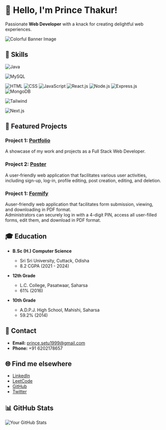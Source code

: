 # 👋 Hello, I'm Prince Thakur!

Passionate **Web Developer** with a knack for creating delightful web experiences. 


![Colorful Banner Image](https://media.licdn.com/dms/image/D4D12AQFbaMnPV81zuQ/article-cover_image-shrink_720_1280/0/1699057583710?e=2147483647&v=beta&t=7knYyqHlBbNWYM09yBs74gXkutrL-H8bMbXUx9e_Oys)


## 🚀 Skills

![Java](https://img.shields.io/badge/Java-Expert-brightgreen)

![MySQL](https://img.shields.io/badge/MySQL-Expert-brightgreen)


![HTML](https://img.shields.io/badge/HTML-Expert-brightgreen)
![CSS](https://img.shields.io/badge/CSS-Expert-brightgreen)
![JavaScript](https://img.shields.io/badge/JavaScript-Intermediate-blue)
![React.js](https://img.shields.io/badge/React.js-Intermediate-blue)
![Node.js](https://img.shields.io/badge/Node.js-Intermediate-blue)
![Express.js](https://img.shields.io/badge/Express.js-Intermediate-blue)
![MongoDB](https://img.shields.io/badge/MongoDB-Intermediate-blue)


![Tailwind](https://img.shields.io/badge/Tailwind-Intermediate-blue)


![Next.js](https://img.shields.io/badge/Next.js-Intermediate-blue)





## 🚀 Featured Projects

### Project 1: [Portfolio](link-to-portfolio)
A showcase of my work and projects as a Full Stack Web Developer.

### Project 2: [Poster](link-to-poster)
A user-friendly web application that facilitates various user activities, including sign-up, log-in, profile editing, post creation, editing, and deletion.

### Project 1: [Formify](link-to-formify)
Auser-friendly web application that facilitates form submission, viewing, and downloading in PDF format.<br>
Administrators can securely log in with a 4-digit PIN, access all user-filled forms, edit them, and download in PDF format.



## 🎓 Education

- **B.Sc (H.) Computer Science**
  - Sri Sri University, Cuttack, Odisha
  - 8.2 CGPA (2021 - 2024)

- **12th Grade**
  - L.C. College, Pasatwaar, Saharsa
  - 61% (2016)

- **10th Grade**
  - A.D.P.J. High School, Mahishi, Saharsa
  - 59.2% (2014)



## 📧 Contact

- **Email:** prince.setu1999@gmail.com
- **Phone:** +91 6202178657



## 🌐 Find me elsewhere

- [LinkedIn](https://www.linkedin.com/in/princethakur1999/)
- [LeetCode](https://leetcode.com/princethakur1999/)
- [GitHub](https://github.com/princethakur1999)
- [Twitter](https://twitter.com/yourhandle)



## 📊 GitHub Stats

![Your GitHub Stats](https://github-readme-stats.vercel.app/api?username=princethakur1999&show_icons=true&theme=radical)
